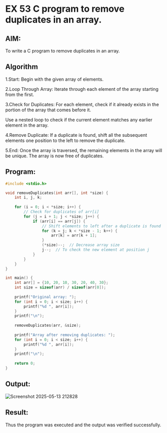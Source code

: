 # EX 53 C program to remove duplicates in an array.
## AIM:
To write a C program to remove duplicates in an array.

## Algorithm
1.Start: Begin with the given array of elements.

2.Loop Through Array: Iterate through each element of the array starting from the first.

3.Check for Duplicates: For each element, check if it already exists in the portion of the array that comes before it.

Use a nested loop to check if the current element matches any earlier element in the array.

4.Remove Duplicate: If a duplicate is found, shift all the subsequent elements one position to the left to remove the duplicate.

5.End: Once the array is traversed, the remaining elements in the array will be unique. The array is now free of duplicates.
  

## Program:
```c
#include <stdio.h>

void removeDuplicates(int arr[], int *size) {
    int i, j, k;
    
    for (i = 0; i < *size; i++) {
        // Check for duplicates of arr[i]
        for (j = i + 1; j < *size; j++) {
            if (arr[i] == arr[j]) {
                // Shift elements to left after a duplicate is found
                for (k = j; k < *size - 1; k++) {
                    arr[k] = arr[k + 1];
                }
                (*size)--;  // Decrease array size
                j--;  // To check the new element at position j
            }
        }
    }
}

int main() {
    int arr[] = {10, 20, 10, 30, 20, 40, 30};
    int size = sizeof(arr) / sizeof(arr[0]);
    
    printf("Original array: ");
    for (int i = 0; i < size; i++) {
        printf("%d ", arr[i]);
    }
    printf("\n");
    
    removeDuplicates(arr, &size);
    
    printf("Array after removing duplicates: ");
    for (int i = 0; i < size; i++) {
        printf("%d ", arr[i]);
    }
    printf("\n");
    
    return 0;
}


```

## Output:
![Screenshot 2025-05-13 212828](https://github.com/user-attachments/assets/f6a1e35f-c834-42d6-bc03-814dbcf17a29)



## Result:
Thus the program was executed and the output was verified successfully.
